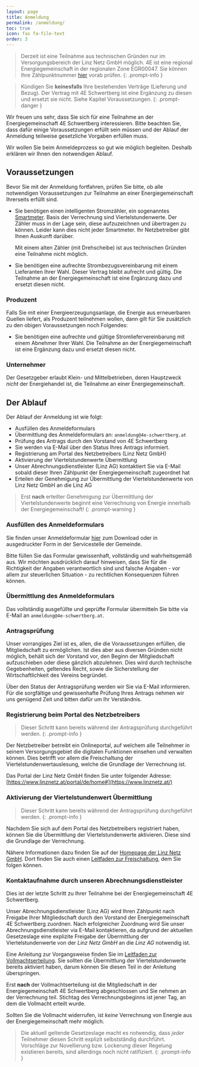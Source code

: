 ```yaml
---
layout: page
title: Anmeldung
permalink: /anmeldung/
toc: true
icon: fas fa-file-text
order: 3
---
```


> Derzeit ist eine Teilnahme aus technischen Gründen nur im Versorgungsbereich der Linz Netz GmbH möglich. 4E ist eine regional Energiegemeinschaft in der regionalen Zone EGR00047. Sie können Ihre Zählpunktnummer [hier](https://services.linznetz.at/energiegemeinschaften/?nav=%2Fde%2Flinz_netz_website%2Fstrom%2Fmein_stromanschluss%2Ferzeugungsanlage_anschliessen%2Fauskunft_zum_versorgungsbereich%2Fauskunft_zum_versorgungsbereich.xhtml#) vorab prüfen.
{: .prompt-info }

> Kündigen Sie **keinesfalls** Ihre bestehenden Verträge (Lieferung und Bezug). Der Vertrag mit 4E Schwertberg ist eine Ergänzung zu diesen und ersetzt sie nicht. Siehe Kapitel Voraussetzungen.
{: .prompt-danger }


Wir freuen uns sehr, dass Sie sich für eine Teilnahme an der Energiegemeinschaft 4E Schwertberg interessieren.
Bitte beachten Sie, dass dafür einige Voraussetzungen erfüllt sein müssen und der Ablauf der Anmeldung
teilweise gesetzliche Vorgaben erfüllen muss.

Wir wollen Sie beim Anmeldeprozess so gut wie möglich begleiten. Deshalb erklären wir Ihnen den notwendigen Ablauf.

## Voraussetzungen

Bevor Sie mit der Anmeldung fortfahren, prüfen Sie bitte, ob alle notwendigen Voraussetzungen zur Teilnahme an einer Energiegemeinschaft Ihrerseits erfüllt sind.

* Sie benötigen einen intelligenten Stromzähler, ein sogenanntes [Smartmeter][smartmeter]. Basis der Verrechnung sind Viertelstundenwerte.
  Der Zähler muss in der Lage sein, diese aufzuzeichnen und übertragen zu können. Leider kann dies nicht jeder Smartmeter. Ihr Netzbetreiber gibt Ihnen Auskunft darüber.
  
  Mit einem alten Zähler (mit Drehscheibe) ist aus technischen Gründen eine Teilnahme nicht möglich.

* Sie benötigen eine aufrechte Strombezugsvereinbarung mit einem Lieferanten Ihrer Wahl. Dieser Vertrag bleibt aufrecht und gültig.
  Die Teilnahme an der Energiegemeinschaft ist eine Ergänzung dazu und ersetzt diesen nicht.

### Produzent

Falls Sie mit einer Energieerzeugungsanlage, die Energie aus erneuerbaren Quellen liefert, als Produzent
teilnehmen wollen, dann gilt für Sie zusätzlich zu den obigen Voraussetzungen noch Folgendes:

* Sie benötigen eine aufrechte und gültige Stromliefervereinbarung mit einem Abnehmer Ihrer Wahl.
  Die Teilnahme an der Energiegemeinschaft ist eine Ergänzung dazu und ersetzt diesen nicht.

### Unternehmer

Der Gesetzgeber erlaubt Klein- und Mittelbetrieben, deren Hauptzweck _nicht_ der Energiehandel ist,
die Teilnahme an einer Energiegemeinschaft.

[smartmeter]: https://www.e-control.at/konsumenten/smart-meter

## Der Ablauf

Der Ablauf der Anmeldung ist wie folgt:

* Ausfüllen des Anmeldeformulars
* Übermittlung des Anmeldeformulars an: `anmeldung@4e-schwertberg.at`
* Prüfung des Antrags durch den Vorstand von 4E Schwertberg
* Sie werden via E-Mail über den Status Ihres Antrags informiert.
* Registrierung am Portal des Netzbetreibers (Linz Netz GmbH)
* Aktivierung der Viertelstundenwerte Übermittlung
* Unser Abrechnungsdienstleister (Linz AG) kontaktiert Sie via E-Mail sobald dieser Ihren Zählpunkt der Energiegemeinschaft zugeordnet hat
* Erteilen der Genehmigung zur Übermittlung der Viertelstundenwerte von Linz Netz GmbH an die Linz AG

> Erst **nach** erteilter Genehmigung zur Übermittlung der Viertelstundenwerte beginnt eine
Verrechnung von Energie innerhalb der Energiegemeinschaft!
{: .prompt-warning }

### Ausfüllen des Anmeldeformulars

Sie finden unser Anmeldeformular [hier](/assets/docs/Aufnahmeantrag_zum_Verein.pdf) zum Download oder in 
ausgedruckter Form in der Servicestelle der Gemeinde.

Bitte füllen Sie das Formular gewissenhaft, vollständig und wahrheitsgemäß aus. Wir möchten ausdrücklich darauf
hinweisen, dass Sie für die Richtigkeit der Angaben verantwortlich sind und
falsche Angaben - vor allem zur steuerlichen Situation - zu rechtlichen Konsequenzen führen können.

### Übermittlung des Anmeldeformulars

Das vollständig ausgefüllte und geprüfte Formular übermitteln Sie bitte via E-Mail an `anmeldung@4e-schwertberg.at`.

### Antragsprüfung

Unser vorrangiges Ziel ist es, allen, die die Voraussetzungen erfüllen,
die Mitgliedschaft zu ermöglichen. Ist dies aber aus
diversen Gründen nicht möglich, behält sich der Vorstand vor, den Beginn der Mitgliedschaft
aufzuschieben oder diese gänzlich abzulehnen. Dies wird durch technische Gegebenheiten, geltendes
Recht, sowie die Sicherstellung der Wirtschaftlichkeit des Vereins begründet.

Über den Status der Antragsprüfung werden wir Sie via E-Mail informieren.
Für die sorgfältige und gewissenhafte Prüfung Ihres Antrags nehmen wir uns genügend
Zeit und bitten dafür um Ihr Verständnis.

### Registrierung beim Portal des Netzbetreibers

> Dieser Schritt kann bereits während der Antragsprüfung durchgeführt werden.
{: .prompt-info }

Der Netzbetreiber betreibt ein Onlineportal, auf welchem alle Teilnehmer in seinem Versorgungsgebiet
die digitalen Funktionen einsehen und verwalten können. Dies betrifft vor allem die Freischaltung der
Viertelstundenwertauslesung, welche die Grundlage der Verrechnung ist.

Das Portal der Linz Netz GmbH finden Sie unter folgender Adresse: [https://www.linznetz.at/portal/de/home#](https://www.linznetz.at/)


### Aktivierung der Viertelstundenwert Übermittlung

> Dieser Schritt kann bereits während der Antragsprüfung durchgeführt werden.
{: .prompt-info }

Nachdem Sie sich auf dem Portal des Netzbetreibers registriert haben, können Sie die Übermittlung der
Viertelstundenwerte aktivieren. Diese sind die Grundlage der Verrechnung.

Nähere Informationen dazu finden Sie auf der [Homepage der Linz Netz GmbH][linznetz].
Dort finden Sie auch einen [Leitfaden zur Freischaltung][linznetz-leitfaden], dem Sie folgen können.

[linznetz]: https://www.linznetz.at/portal/de/home/online_services/serviceportal/verbrauchsdateninformation_1/verbrauchsdateninformation.html#
[linznetz-leitfaden]: https://www.linznetz.at/media/linz_netz_website/netz_dokumente/leitfaden-vdi.pdf
### Kontaktaufnahme durch unseren Abrechnungsdienstleister

Dies ist der letzte Schritt zu Ihrer Teilnahme bei der Energiegemeinschaft 4E Schwertberg.

Unser Abrechnungsdienstleister (Linz AG) wird Ihren Zählpunkt nach Freigabe Ihrer Mitgliedschaft durch den 
Vorstand der Energiegemeinschaft 4E Schwertberg zuordnen. Nach erfolgreicher Zuordnung wird Sie unser 
Abrechnungsdienstleister via E-Mail kontaktieren, da aufgrund der aktuellen Gesetzeslage eine explizite Freigabe
der Übermittlung der Viertelstundenwerte von der _Linz Netz GmbH_ an die _Linz AG_ notwendig ist.

Eine Anleitung zur Vorgangsweise finden Sie im [Leitfaden zur Vollmachtserteilung](https://www.linznetz.at//media/linz_netz_website/netz_dokumente/leitfaden-ccm.pdf).
Sie sollten die Übermittlung der
Viertelstundenwerte bereits aktiviert haben, darum können Sie diesen Teil in der Anleitung überspringen.

Erst **nach** der Vollmachtserteilung ist die Mitgliedschaft in der Energiegemeinschaft 4E Schwertberg
abgeschlossen und Sie nehmen an der Verrechnung teil. Stichtag des Verrechnungsbeginns ist jener Tag, an dem die
Vollmacht erteilt wurde.

Sollten Sie die Vollmacht widerrufen, ist _keine_ Verrechnung von Energie aus der Energiegemeinschaft mehr
möglich.

> Die aktuell geltende Gesetzeslage macht es notwendig, dass _jeder_ Teilnehmer diesen Schritt explizit 
selbstständig durchführt.
Vorschläge zur Novellierung bzw. Lockerung dieser Regelung existieren bereits, sind allerdings noch
nicht ratifiziert.
{: .prompt-info }